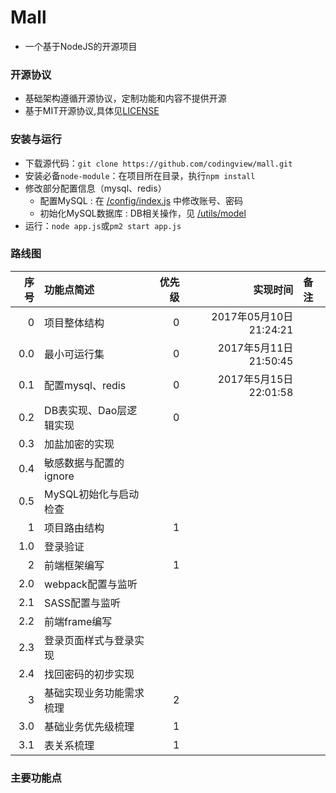 

# Mall
- 一个基于NodeJS的开源项目

### 开源协议
- 基础架构遵循开源协议，定制功能和内容不提供开源
- 基于MIT开源协议,具体见[LICENSE](./LICENSE)

### 安装与运行
- 下载源代码：`git clone https://github.com/codingview/mall.git`
- 安装必备`node-module`：在项目所在目录，执行`npm install`
- 修改部分配置信息（mysql、redis）
  - 配置MySQL : 在 [/config/index.js](./config/index.js) 中修改账号、密码
  - 初始化MySQL数据库 : DB相关操作，见 [/utils/model](./utils/model)
- 运行：`node app.js`或`pm2 start app.js`


### 路线图

|序号|功能点简述|优先级|实现时间|备注|
|--:|:--|--:|--:|:--|
|0|项目整体结构|0|2017年05月10日21:24:21||
|0.0|最小可运行集|0|2017年5月11日21:50:45||
|0.1|配置mysql、redis|0|2017年5月15日22:01:58||
|0.2|DB表实现、Dao层逻辑实现|0||
|0.3|加盐加密的实现|||
|0.4|敏感数据与配置的ignore|||
|0.5|MySQL初始化与启动检查|||
|1|项目路由结构|1|||
|1.0|登录验证|||
|2|前端框架编写|1|||
|2.0|webpack配置与监听|||
|2.1|SASS配置与监听|||
|2.2|前端frame编写|||
|2.3|登录页面样式与登录实现|||
|2.4|找回密码的初步实现|||
|3|基础实现业务功能需求梳理|2|||
|3.0|基础业务优先级梳理|1|||
|3.1|表关系梳理|1|||


### 主要功能点
